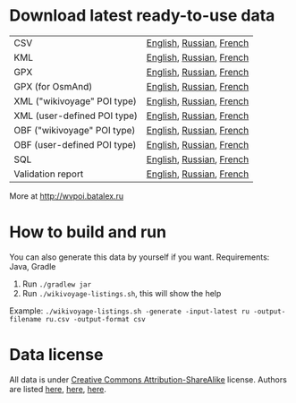 # Download latest ready-to-use data

<table>
<tr>
 <td>CSV</td>
 <td>
  <a href="http://wvpoi.batalex.ru/download/listings/wikivoyage-listings-en-latest.csv">English</a>,
  <a href="http://wvpoi.batalex.ru/download/listings/wikivoyage-listings-ru-latest.csv">Russian</a>,
  <a href="http://wvpoi.batalex.ru/download/listings/wikivoyage-listings-fr-latest.csv">French</a></td>
</tr>
<tr>
 <td>KML</td>
 <td>
  <a href="http://wvpoi.batalex.ru/download/listings/wikivoyage-listings-en-latest.kml">English</a>,
  <a href="http://wvpoi.batalex.ru/download/listings/wikivoyage-listings-ru-latest.kml">Russian</a>,
  <a href="http://wvpoi.batalex.ru/download/listings/wikivoyage-listings-fr-latest.kml">French</a></td>
</tr>
<tr>
 <td>GPX</td>
 <td>
  <a href="http://wvpoi.batalex.ru/download/listings/wikivoyage-listings-en-latest.gpx">English</a>,
  <a href="http://wvpoi.batalex.ru/download/listings/wikivoyage-listings-ru-latest.gpx">Russian</a>,
  <a href="http://wvpoi.batalex.ru/download/listings/wikivoyage-listings-fr-latest.gpx">French</a></td>
</tr>
<tr>
 <td>GPX (for OsmAnd)</td>
 <td>
  <a href="http://wvpoi.batalex.ru/download/listings/wikivoyage-listings-en-latest.osmand.gpx">English</a>,
  <a href="http://wvpoi.batalex.ru/download/listings/wikivoyage-listings-ru-latest.osmand.gpx">Russian</a>,
  <a href="http://wvpoi.batalex.ru/download/listings/wikivoyage-listings-fr-latest.osmand.gpx">French</a></td>
</tr>
<tr>
 <td>XML ("wikivoyage" POI type)</td>
 <td>
  <a href="http://wvpoi.batalex.ru/download/listings/wikivoyage-listings-en-latest.xml">English</a>,
  <a href="http://wvpoi.batalex.ru/download/listings/wikivoyage-listings-ru-latest.xml">Russian</a>,
  <a href="http://wvpoi.batalex.ru/download/listings/wikivoyage-listings-fr-latest.xml">French</a></td>
</tr>
<tr>
 <td>XML (user-defined POI type)</td>
 <td>
  <a href="http://wvpoi.batalex.ru/download/listings/wikivoyage-listings-en-latest.user-defined.xml">English</a>,
  <a href="http://wvpoi.batalex.ru/download/listings/wikivoyage-listings-ru-latest.user-defined.xml">Russian</a>,
  <a href="http://wvpoi.batalex.ru/download/listings/wikivoyage-listings-fr-latest.user-defined.xml">French</a></td>
</tr>
<tr>
 <td>OBF ("wikivoyage" POI type)</td>
 <td>
  <a href="http://wvpoi.batalex.ru/download/listings/wikivoyage-listings-en-latest.obf">English</a>,
  <a href="http://wvpoi.batalex.ru/download/listings/wikivoyage-listings-ru-latest.obf">Russian</a>,
  <a href="http://wvpoi.batalex.ru/download/listings/wikivoyage-listings-fr-latest.obf">French</a></td>
</tr>
<tr>
 <td>OBF (user-defined POI type)</td>
 <td>
  <a href="http://wvpoi.batalex.ru/download/listings/wikivoyage-listings-en-latest.user-defined.obf">English</a>,
  <a href="http://wvpoi.batalex.ru/download/listings/wikivoyage-listings-ru-latest.user-defined.obf">Russian</a>,
  <a href="http://wvpoi.batalex.ru/download/listings/wikivoyage-listings-fr-latest.user-defined.obf">French</a></td>
</tr>
<tr>
 <td>SQL</td>
 <td>
  <a href="http://wvpoi.batalex.ru/download/listings/wikivoyage-listings-en-latest.sql">English</a>,
  <a href="http://wvpoi.batalex.ru/download/listings/wikivoyage-listings-ru-latest.sql">Russian</a>,
  <a href="http://wvpoi.batalex.ru/download/listings/wikivoyage-listings-fr-latest.sql">French</a></td>
</tr>
<tr>
 <td>Validation report</td>
 <td>
  <a href="http://wvpoi.batalex.ru/download/listings/wikivoyage-listings-en-latest.validation-report.html">English</a>,
  <a href="http://wvpoi.batalex.ru/download/listings/wikivoyage-listings-ru-latest.validation-report.html">Russian</a>,
  <a href="http://wvpoi.batalex.ru/download/listings/wikivoyage-listings-fr-latest.validation-report.html">French</a></td>
</tr>
</table>

More at http://wvpoi.batalex.ru

# How to build and run

You can also generate this data by yourself if you want. Requirements: Java, Gradle

1. Run `./gradlew jar`
2. Run `./wikivoyage-listings.sh`, this will show the help

Example: `./wikivoyage-listings.sh -generate -input-latest ru -output-filename ru.csv -output-format csv`

# Data license

All data is under [Creative Commons Attribution-ShareAlike](https://creativecommons.org/licenses/by-sa/3.0/) license. Authors are listed [here](https://en.wikivoyage.org/wiki/Special:RecentChanges), [here](https://ru.wikivoyage.org/wiki/Special:RecentChanges), [here](https://fr.wikivoyage.org/wiki/Special:RecentChanges).
